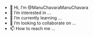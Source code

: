 - 👋 Hi, I’m @ManuChavaraManuChavara
- 👀 I’m interested in ...
- 🌱 I’m currently learning ...
- 💞️ I’m looking to collaborate on ...
- 📫 How to reach me ...

<!---
ManuChavaraManuChavara/ManuChavaraManuChavara is a ✨ special ✨ repository because its `README.md` (this file) appears on your GitHub profile.
You can click the Preview link to take a look at your changes.
--->
